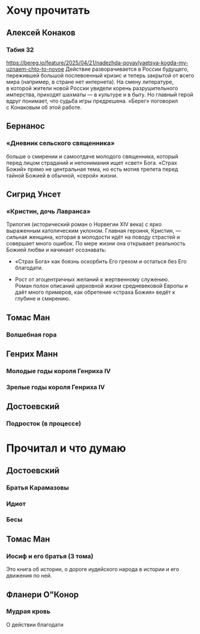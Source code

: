 # Хочу прочитать
## Алексей Конаков
### Табия 32
https://bereg.io/feature/2025/04/21/nadezhda-poyavlyaetsya-kogda-my-uznaem-chto-to-novoe
Действие разворачивается в России будущего, пережившей большой послевоенный кризис и теперь закрытой от всего мира (например, в стране нет интернета). На смену литературе, в которой жители новой России увидели корень разрушительного имперства, приходят шахматы — в культуре и в быту. Но главный герой вдруг понимает, что судьба игры предрешена. «Берег» поговорил с Конаковым об этой работе.

## Бернанос
### «Дневник сельского священника»
больше о смирении и самоотдаче молодого священника, который перед лицом страданий и непонимания ищет «свет» Бога. «Страх Божий» прямо не центральная тема, но есть мотив трепета перед тайной Божией в обычной, «серой» жизни.

## Сигрид Унсет
### «Кристин, дочь Лавранса» 
Трилогия (исторический роман о Норвегии XIV века) с ярко выраженным католическим уклоном. Главная героиня, Кристин, — сильная женщина, которая в молодости идёт на поводу страстей и совершает много ошибок. По мере жизни она открывает реальность Божией любви и начинает осознавать:

- «Страх Бога» как боязнь оскорбить Его грехом и остаться без Его благодати.
    
- Рост от эгоцентричных желаний к жертвенному служению.  
    Роман полон описаний церковной жизни средневековой Европы и даёт много примеров, как обретение «страха Божия» ведёт к глубине и смирению.

## Томас Ман
### Волшебная гора

## Генрих Манн
### Молодые годы короля Генриха IV
### Зрелые годы короля Генриха IV 

## Достоевский
### Подросток (в процессе)
# Прочитал и что думаю

## Достоевский
### Братья Карамазовы
### Идиот
### Бесы


## Томас Ман
### Иосиф и его братья (3 тома)
Это книга об истории, о дороге иудейского народа в истории и его движения по ней.

## Фланери О"Конор
### Мудрая кровь
О действии благодати